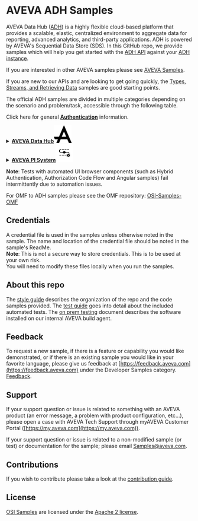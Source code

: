 # AVEVA ADH Samples

AVEVA Data Hub ([ADH](https://www.aveva.com/en/products/aveva-data-hub/)) is a highly flexible cloud-based platform that provides a scalable, elastic,
centralized environment to aggregate data for reporting, advanced analytics, and third-party applications. ADH is powered by AVEVA's Sequential Data Store (SDS). In this GitHub repo, we provide samples which will help you get started with the [ADH API](https://ocs-docs.aveva.com/) against your [ADH instance](https://cloud.aveva.com/welcome).

If you are interested in other AVEVA samples please see [AVEVA Samples](https://github.com/aveva/OSI-Samples).

If you are new to our APIs and are looking to get going quickly, the  [Types, Streams, and Retrieving Data](https://github.com/aveva/OSI-Samples-OCS/blob/main/docs/COMMON_ACTIONS.md) samples are good starting points.

The official ADH samples are divided in multiple categories depending on the scenario and problem/task, accessible through the following table. 

Click here for general  <a href="https://github.com/aveva/OSI-Samples-OCS/blob/main/docs/AUTHENTICATION.md"><b>Authentication</b></a> information.

<details><summary><a href="https://www.aveva.com/en/products/aveva-data-hub/"><b> AVEVA Data Hub</b></a><img width="48" height="48"
                src="https://github.com/AVEVA/AVEVA-Samples/blob/main/miscellaneous/images/application-aveva-connect.png"></summary> 
<table align="middle" width="100%">
  <tr>
    <td align="left" valign="top">
  <a href="https://github.com/aveva/OSI-Samples-OCS/blob/main/docs/AUTHENTICATION.md"><b>Authentication</b></a>
        <details open><summary><a href="https://github.com/aveva/sample-adh-authentication_client_credentials-dotnet"><b>Client Credentials</b></a></summary>
                <a href="https://github.com/aveva/sample-adh-authentication_client_credentials-dotnet">.NET Libraries</a> <br />
                <a href="https://github.com/aveva/sample-adh-authentication_client_credentials_simple-dotnet">.NET REST API</a>    <br />
                <a href="https://github.com/aveva/sample-adh-authentication_client_credentials_simple-java">Java</a>    <br />
                <a href="https://github.com/aveva/sample-adh-authentication_client_credentials_simple-nodejs">NodeJS</a>    <br />
                <a href="https://github.com/aveva/sample-adh-authentication_client_credentials_simple-postman">Postman</a>    <br />
                <a href="https://github.com/aveva/sample-adh-authentication_client_credentials_simple-powershell">Powershell</a>    <br />
                <a href="https://github.com/aveva/sample-adh-authentication_client_credentials_simple-python">Python</a>    <br />
                <a href="https://github.com/aveva/sample-adh-authentication_client_credentials_simple-rust">Rust</a>    
        </details>
        <details open><summary><a href="https://github.com/aveva/sample-adh-authentication_client_credentials-dotnet"><b>Authorization Code + PKCE</b></a></summary>
                    <a href="https://github.com/aveva/sample-adh-authentication_authorization-dotnet">.NET</a>    <br />
                    <a href="https://github.com/aveva/sample-adh-authentication_authorization-nodejs">NodeJS</a>    <br />
                    <a href="https://github.com/aveva/sample-adh-authentication_authorization-python">Python</a>
        </details>
    </td>
    <td align="left" valign="top">
    <a href="https://github.com/aveva/OSI-Samples-OCS/blob/main/docs/COMMON_ACTIONS.md"><b>Types, Streams,
        Events, and Retrieving Data</b></a>
<details open><summary><a href="docs/SDS_TIME_SERIES.md"><b>Create, Read & Write Time-Series Data</b></a></summary>
            <a href="https://github.com/aveva/sample-adh-time_series-python">Python </a>    <br />
            <a href="https://github.com/aveva/sample-adh-time_series-dotnet">.NET</a>    <br />
</details>

<details open><summary><a href="docs/SDS_WAVEFORM.md"><b>Read & Write Data with a Sequential Index</b></a></summary>
                        <a href="https://github.com/aveva/sample-adh-waveform_libraries-dotnet">.NET Libraries</a>    <br />
                         <a href="https://github.com/aveva/sample-adh-waveform-python">Python</a>    <br />
</details>

<details open><summary><a href="docs/PI_TO_ADH_READ_DATA.md"><b> PI to ADH Read Only Streams </b></a></summary>
            <a href="https://github.com/aveva/sample-pi-to-adh-read-only-data-dotnet">.NET</a>
</details>

<details open><summary><a href="https://github.com/aveva/sample-adh-streaming-updates_rest_api-dotnet"><b>  Streaming Updates </b></a></summary>
            <a href="https://github.com/aveva/sample-adh-streaming-updates_rest_api-dotnet">.NET</a>
</details>

<details open><summary><a href="https://github.com/aveva/sample-adh-event_store-python"><b>   Event Data </b></a></summary>
              <a href="https://github.com/aveva/sample-adh-event_store-python">Python</a>
</details>

<details open><summary><a href="https://github.com/aveva/OSI-Samples-OCS/blob/main/docs/DATA_INGRESS.md"><b>   Data Ingress </b></a></summary>
        <a href="https://github.com/aveva/sample-adh-omf_ingress-dotnet">OMF Ingress</a>
</details>

<details open><summary><a href="https://github.com/aveva/sample-adh-csv_to_adh-dotnet"><b>   CSV to ADH </b></a></summary>
            <a href="https://github.com/aveva/sample-adh-csv_to_adh-dotnet">.NET</a>
</details>
    </td>
    <td align="left" valign="top">
<a href="https://github.com/aveva/OSI-Samples-OCS/blob/main/docs/VISUALIZATION.md"><b>Visualization</b></a>
<details open><summary><a href="https://github.com/aveva/sample-adh-grafana_backend_plugin-datasource"><b>   Grafana </b></a></summary>
            <a href="https://github.com/aveva/sample-adh-grafana_backend_plugin-datasource">NodeJS</a>
</details>

<details open><summary><a href="https://github.com/aveva/sample-sds-visualization-angular"><b>   SDS Visualization </b></a></summary>
            <a href="https://github.com/aveva/sample-sds-visualization-angular">Angular</a>
</details>

<details open><summary><a href="docs/ASSETS.md"><b>   Assets </b></a></summary>
            <a href="https://github.com/aveva/sample-adh-assets_rest_api-dotnet">.NET</a>    <br />
            <a href="https://github.com/aveva/sample-adh-assets-python">Python</a>
</details>
    
<details open><summary><a href="https://github.com/aveva/sample-ocs-data_retrieval-power_query_m"><b>   Power Query M </b></a></summary>
            <a href="https://github.com/aveva/sample-ocs-data_retrieval-power_query_m">Power Query M</a>
</details>
    </td>    
    <td align="left" valign="top">
    <a href="https://github.com/aveva/OSI-Samples-OCS/blob/main/docs/ANALYTICS.md"><b>Analytics</b></a>
<details open><summary><a href="docs/DATA_VIEWS.md"><b>   Data Views</b></a></summary>
            <a href="https://github.com/aveva/sample-adh-data_views-python">
              Python
            </a>    <br />
            <a href="https://github.com/aveva/sample-adh-data_views-dotnet">
              .NET
            </a>
</details>

<details open><summary><a href="https://github.com/aveva/sample-adh-data_views_jupyter-python"><b>   Data Views Jupyter</b></a></summary>
            <a href="https://github.com/aveva/sample-adh-data_views_jupyter-python">Jupyter Notebook</a>
</details>

<details open><summary><a href="https://github.com/aveva/sample-adh-data_views_r-r"><b>   Data Views R</b></a></summary>
            <a href="https://github.com/aveva/sample-adh-data_views_r-r">R</a>
</details>
    </td>
    <td align="left" valign="top">
    <a href="https://github.com/aveva/OSI-Samples-OCS/blob/main/docs/OTHER.md"><b>Functionality & Utilities</b></a>
<details open><summary><a href="https://github.com/aveva/sample-adh-uom-dotnet"><b>   UOM</b></a></summary>
            <a href="https://github.com/aveva/sample-adh-uom-dotnet">
              .NET
            </a>
</details>

<details open><summary><a href="https://github.com/aveva/sample-adh-data_views_jupyter-python"><b>   Data Views Jupyter</b></a></summary>
            <a href="https://github.com/aveva/sample-adh-data_views_jupyter-python">Jupyter Notebook</a>
</details>

<details open><summary><a href="https://github.com/aveva/sample-adh-namespace_data_copy-python"><b>   Namespace Data Copy</b></a></summary>
            <a href="https://github.com/aveva/sample-adh-namespace_data_copy-python">Python</a>
</details>

<details open><summary><a href="docs/SAMPLE_LIBRARIES.md"><b>   Sample Libraries </b></a></summary>
            <a href="https://github.com/aveva/sample-adh-sample_libraries-python">
              Python
            </a>
</details>

<details open><summary><a href="https://github.com/aveva/sample-ocs-security_management-python"><b>  Security Management</b></a></summary>
            <a href=https://github.com/aveva/sample-ocs-security_management-python">
              Python
            </a>

<details open><summary><a href="https://github.com/aveva/sample-ocs-stream_type_change-python"><b>  Stream Type Change</b></a></summary>
            <a href="https://github.com/aveva/sample-ocs-stream_type_change-python">
              Python
            </a>
</details>

<details open><summary><a href="https://github.com/aveva/sample-adh-pi_to_adh_transfer_verification-powershell"><b> PI to AVEVA Data Hub Transfer Verification Sample</b></a></summary>
            <a href="https://github.com/aveva/sample-adh-pi_to_adh_transfer_verification-powershell">
              Powershell
            </a>
</details>

<details open><summary><a href="https://github.com/aveva/sample-adh-data_hub_to_pi-python"><b>  Data Hub to PI</b></a></summary>
            <a href="https://github.com/aveva/sample-adh-data_hub_to_pi-python">
              Python
            </a>
</details>
    </td>

  </tr>
</table>
</details>

<details><summary><a href="https://www.aveva.com/en/products/aveva-data-hub/"><b> AVEVA PI System</b></a><img width="48" height="48"
                src="https://github.com/AVEVA/AVEVA-Samples/blob/main/miscellaneous/images/configuration--operations-management.png"></summary> 
<table align="middle" width="100%">
  <tr>
   <td align="left" valign="top">
    <a href="https://github.com/aveva/OSI-Samples-OCS/blob/main/docs/OTHER.md"><b>Functionality & Utilities</b></a>
<details open><summary><a href="https://github.com/aveva/sample-adh-uom-dotnet"><b>   UOM</b></a></summary>
            <a href="https://github.com/aveva/sample-adh-uom-dotnet">
              .NET
            </a>
</details>

<details open><summary><a href="https://github.com/aveva/sample-adh-data_views_jupyter-python"><b>   Data Views Jupyter</b></a></summary>
            <a href="https://github.com/aveva/sample-adh-data_views_jupyter-python">Jupyter Notebook</a>
</details>

<details open><summary><a href="https://github.com/aveva/sample-adh-namespace_data_copy-python"><b>   Namespace Data Copy</b></a></summary>
            <a href="https://github.com/aveva/sample-adh-namespace_data_copy-python">Python</a>
</details>

<details open><summary><a href="docs/SAMPLE_LIBRARIES.md"><b>   Sample Libraries </b></a></summary>
            <a href="https://github.com/aveva/sample-adh-sample_libraries-python">
              Python
            </a>
</details>

<details open><summary><a href="https://github.com/aveva/sample-ocs-security_management-python"><b>  Security Management</b></a></summary>
            <a href=https://github.com/aveva/sample-ocs-security_management-python">
              Python
            </a>

<details open><summary><a href="https://github.com/aveva/sample-ocs-stream_type_change-python"><b>  Stream Type Change</b></a></summary>
            <a href="https://github.com/aveva/sample-ocs-stream_type_change-python">
              Python
            </a>
</details>

<details open><summary><a href="https://github.com/aveva/sample-adh-pi_to_adh_transfer_verification-powershell"><b> PI to AVEVA Data Hub Transfer Verification Sample</b></a></summary>
            <a href="https://github.com/aveva/sample-adh-pi_to_adh_transfer_verification-powershell">
              Powershell
            </a>
</details>

<details open><summary><a href="https://github.com/aveva/sample-adh-data_hub_to_pi-python"><b>  Data Hub to PI</b></a></summary>
            <a href="https://github.com/aveva/sample-adh-data_hub_to_pi-python">
              Python
            </a>
</details>
    </td>
  </tr>
</table>
</details>


**Note**: Tests with automated UI browser components (such as Hybrid Authentication, Authorization Code Flow and Angular samples) fail intermittently due to automation issues.

For OMF to ADH samples please see the OMF repository: [OSI-Samples-OMF](https://github.com/aveva/OSI-Samples-OMF)

## Credentials

A credential file is used in the samples unless otherwise noted in the sample. The name and location of the credential file should be noted in the sample's ReadMe.  
**Note**: This is not a secure way to store credentials. This is to be used at your own risk.  
You will need to modify these files locally when you run the samples.

## About this repo

The [style guide](https://github.com/aveva/.github/blob/main/STYLE_GUIDE.md) describes the organization of the repo and the code samples provided. The [test guide](https://github.com/aveva/.github/blob/main/TEST_GUIDE.md) goes into detail about the included automated tests. The [on prem testing](https://github.com/aveva/.github/blob/main/ON_PREM_TESTING.md) document describes the software installed on our internal AVEVA build agent.

## Feedback

To request a new sample, if there is a feature or capability you would like demonstrated, or if there is an existing sample you would like in your favorite language, please give us feedback at [https://feedback.aveva.com](https://feedback.aveva.com) under the Developer Samples category. [Feedback](https://datahub.feedback.aveva.com/ideas/search?category=7135134109509567625&query=sample).

## Support

If your support question or issue is related to something with an AVEVA product (an error message, a problem with product configuration, etc...), please open a case with AVEVA Tech Support through myAVEVA Customer Portal ([https://my.aveva.com](https://my.aveva.com)).

If your support question or issue is related to a non-modified sample (or test) or documentation for the sample; please email Samples@aveva.com.

## Contributions

If you wish to contribute please take a look at the [contribution guide](https://github.com/aveva/.github/blob/main/CONTRIBUTING.md).

## License

[OSI Samples](https://github.com/aveva/OSI-Samples) are licensed under the [Apache 2 license](LICENSE).
